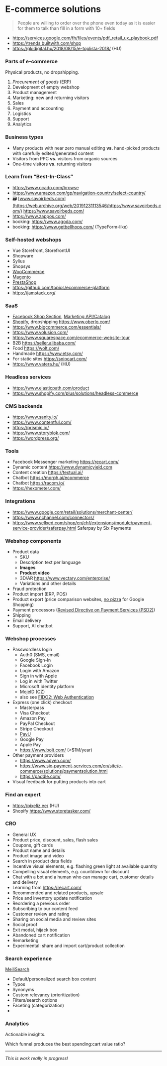 # E-commerce solutions

> People are willing to order over the phone even today
> as it is easier for them to talk than fill in a form with 10+ fields

- https://services.google.com/fh/files/events/pdf_retail_ux_playbook.pdf
- https://trends.builtwith.com/shop
- https://gkidigital.hu/2018/08/15/e-toplista-2018/ (HU)

### Parts of e-commerce

Physical products, no dropshipping.

1. _Procurement of goods_ (ERP)
1. Development of empty webshop
1. Product management
1. Marketing: new and returning visitors
1. Sales
1. Payment and accounting
1. Logistics
1. Support
1. Analytics

### Business types

- Many products with near zero manual editing
  **vs.** hand-picked products with carefully edited/generated content
- Visitors from PPC **vs.** visitors from organic sources
- One-time visitors **vs.** returning visitors

### Learn from “Best-In-Class”

- https://www.ocado.com/browse
- https://www.amazon.com/gp/navigation-country/select-country/
- :card_file_box: [www.savoirbeds.com](https://web.archive.org/web/20191231113546/https://www.savoirbeds.com/) https://www.savoirbeds.com/
- https://www.zappos.com/
- booking: https://www.agoda.com/
- booking: https://www.getbellhops.com/ (TypeForm-like)

### Self-hosted webshops

- Vue Storefront, StorefrontUI
- Shopware
- Sylius
- Shopsys
- [WooCommerce](https://woocommerce.com/product-category/woocommerce-extensions/)
- [Magento](https://marketplace.magento.com/)
- [PrestaShop](https://addons.prestashop.com/en/)
- https://github.com/topics/ecommerce-platform
- https://jamstack.org/

### SaaS

- [Facebook Shop Section](https://www.facebook.com/business/help/238403573454149),
  [Marketing API/Catalog](https://developers.facebook.com/docs/marketing-api/catalog)
- [Shopify](https://www.shopify.com/), dropshipping https://www.oberlo.com/
- https://www.bigcommerce.com/essentials/
- https://www.volusion.com/
- https://www.squarespace.com/ecommerce-website-tour
- B2B https://seller.alibaba.com/
- Food https://wolt.com/
- Handmade https://www.etsy.com/
- For static sites https://snipcart.com/
- https://www.vatera.hu/ (HU)

### Headless services

- https://www.elasticpath.com/product
- https://www.shopify.com/plus/solutions/headless-commerce

### CMS backends

- https://www.sanity.io/
- https://www.contentful.com/
- https://prismic.io/
- https://www.storyblok.com/
- https://wordpress.org/

### Tools

- Facebook Messenger marketing https://recart.com/
- Dynamic content https://www.dynamicyield.com
- Content creation https://textual.ai/
- Chatbot https://morph.ai/ecommerce
- Chatbot https://racom.io/
- https://hexometer.com/

### Integrations

- https://www.google.com/retail/solutions/merchant-center/
- https://www.nchannel.com/connectors/
- https://www.sellxed.com/shop/en/chf/extensions/module/payment-service-provider/saferpay.html Saferpay by Six Payments

### Webshop components

- Product data
  - SKU
  - Description text per language
  - **Images**
  - **Product video**
  - 3D/AR https://www.vectary.com/enterprise/
  - Variations and other details
- Fraud protection
- Product import (ERP, POS)
- Product export (price comparison websites, [no pizza](https://support.google.com/merchants/answer/6150127) for Google Shopping)
- Payment processors
  ([Revised Directive on Payment Services (PSD2)](https://en.wikipedia.org/wiki/Payment_Services_Directive#Revised_Directive_on_Payment_Services_%28PSD2%29))
- Shipping
- Email delivery
- Support, AI chatbot

### Webshop processes

- Passwordless login
  - Auth0 (SMS, email)
  - Google Sign-In
  - Facebook Login
  - Login with Amazon
  - Sign in with Apple
  - Log in with Twitter
  - Microsoft identity platform
  - MojeID (CZ)
  - also see [FIDO2: Web Authentication](https://fidoalliance.org/fido2/fido2-web-authentication-webauthn/)
- Express (one click) checkout
  - Masterpass
  - Visa Checkout
  - Amazon Pay
  - PayPal Checkout
  - Stripe Checkout
  - [PayU](https://developer.payumoney.com/checkoutfeatures/)
  - Google Pay
  - Apple Pay
  - https://www.bolt.com/ (>$1M/year)
- Other payment providers
  - https://www.adyen.com/
  - https://www.six-payment-services.com/en/site/e-commerce/solutions/paymentsolution.html
  - https://paddle.com/
- Visual feedback for putting products into cart

### Find an expert

- https://pixeliz.ee/ (HU)
- Shopify https://www.storetasker.com/

### CRO

- General UX
- Product price, discount, sales, flash sales
- Coupons, gift cards
- Product name and details
- Product image and video
- Search in product data fields
- Incentive visual elements, e.g. flashing green light at available quantity
- Compelling visual elements, e.g. countdown for discount
- Chat with a bot and a human
  who can manage cart, customer details and delivery
- Learning from https://recart.com/
- Recommended and related products, upsale
- Price and inventory update notification
- Reordering a previous order
- Subscribing to our content feed
- Customer review and rating
- Sharing on social media and review sites
- Social proof
- Exit modal, hijack box
- Abandoned cart notification
- Remarketing
- Experimental: share and import cart/product collection

### Search experience

[MeiliSearch](https://docs.meilisearch.com/learn/what_is_meilisearch/comparison_to_alternatives.html)

- Default/personalized search box content
- Typos
- Synonyms
- Custom relevancy (prioritization)
- Filters/search options
- Faceting (categorization)
-

### Analytics

Actionable insights.

Which funnel produces the best spending:cart value ratio?

---

_This is work really in progress!_
